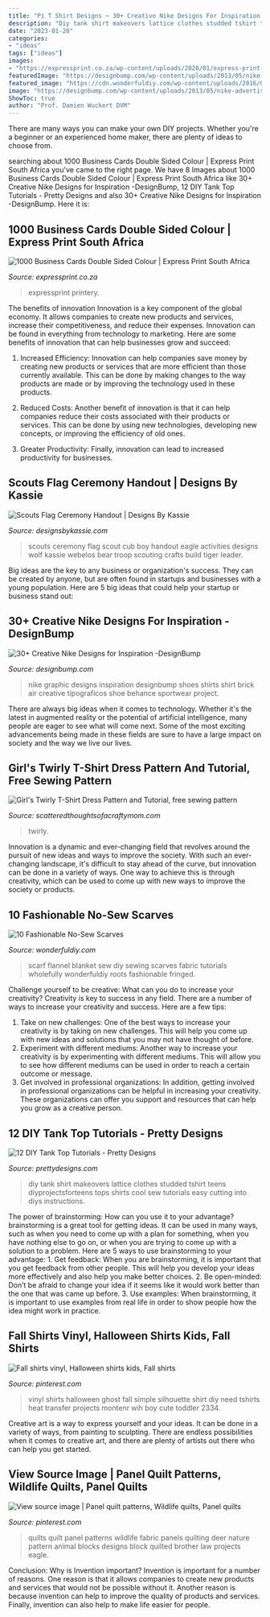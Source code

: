 ```yaml
---
title: "Pi T Shirt Designs ~ 30+ Creative Nike Designs For Inspiration -designbump"
description: "Diy tank shirt makeovers lattice clothes studded tshirt teens diyprojectsforteens tops shirts cool sew tutorials easy cutting into diys instructions"
date: "2023-01-20"
categories:
- "ideas"
tags: ["ideas"]
images:
- "https://expressprint.co.za/wp-content/uploads/2020/01/express-print-17-1024x683.jpg"
featuredImage: "https://designbump.com/wp-content/uploads/2013/05/nike-advertising-inspiring-artistic-graphic-design-print-roundup-022.png"
featured_image: "https://cdn.wonderfuldiy.com/wp-content/uploads/2016/01/no-sew-flannel-blanket-scarf.jpg"
image: "https://designbump.com/wp-content/uploads/2013/05/nike-advertising-inspiring-artistic-graphic-design-print-roundup-022.png"
ShowToc: true
author: "Prof. Damien Wuckert DVM"
---
```



There are many ways you can make your own DIY projects. Whether you're a beginner or an experienced home maker, there are plenty of ideas to choose from.

	

		
searching about 1000 Business Cards Double Sided Colour | Express Print South Africa you've came to the right page. We have 8 Images about 1000 Business Cards Double Sided Colour | Express Print South Africa like 30+ Creative Nike Designs for Inspiration -DesignBump, 12 DIY Tank Top Tutorials - Pretty Designs and also 30+ Creative Nike Designs for Inspiration -DesignBump. Here it is:
		
    
## 1000 Business Cards Double Sided Colour | Express Print South Africa

<img loading=lazy src="https://expressprint.co.za/wp-content/uploads/2020/01/express-print-17-1024x683.jpg" onerror="this.onerror=null;this.src='https://tse1.mm.bing.net/th?id=OIP.R4Ybj3nkZPMuBD2CKU7uywHaE8&amp;pid=15.1';" alt="1000 Business Cards Double Sided Colour | Express Print South Africa">

_Source: expressprint.co.za_

>expressprint printery. 

	

The benefits of innovation
Innovation is a key component of the global economy. It allows companies to create new products and services, increase their competitiveness, and reduce their expenses. Innovation can be found in everything from technology to marketing. Here are some benefits of innovation that can help businesses grow and succeed:
1. Increased Efficiency: Innovation can help companies save money by creating new products or services that are more efficient than those currently available. This can be done by making changes to the way products are made or by improving the technology used in these products.

2. Reduced Costs: Another benefit of innovation is that it can help companies reduce their costs associated with their products or services. This can be done by using new technologies, developing new concepts, or improving the efficiency of old ones.

3. Greater Productivity: Finally, innovation can lead to increased productivity for businesses.

    
## Scouts Flag Ceremony Handout | Designs By Kassie

<img loading=lazy src="http://3.bp.blogspot.com/_o4DYfN1EX0g/TMB2TsWH-rI/AAAAAAAAB0o/iqQDeTY9GuA/s640/Flag+Ceremony.jpg" onerror="this.onerror=null;this.src='https://tse2.mm.bing.net/th?id=OIP.VSA7nARM8Dg7OdmGDDv_WgAAAA&amp;pid=15.1';" alt="Scouts Flag Ceremony Handout | Designs By Kassie">

_Source: designsbykassie.com_

>scouts ceremony flag scout cub boy handout eagle activities designs wolf kassie webelos bear troop scouting crafts build tiger leader. 

	

Big ideas are the key to any business or organization's success. They can be created by anyone, but are often found in startups and businesses with a young population. Here are 5 big ideas that could help your startup or business stand out: 

    
## 30+ Creative Nike Designs For Inspiration -DesignBump

<img loading=lazy src="https://designbump.com/wp-content/uploads/2013/05/nike-advertising-inspiring-artistic-graphic-design-print-roundup-022.png" onerror="this.onerror=null;this.src='https://tse3.mm.bing.net/th?id=OIP.iCXTevDl5Y6TAc0aPleqKgHaJW&amp;pid=15.1';" alt="30+ Creative Nike Designs for Inspiration -DesignBump">

_Source: designbump.com_

>nike graphic designs inspiration designbump shoes shirts shirt brick air creative tipograficos shoe behance sportwear project. 

	

There are always big ideas when it comes to technology. Whether it's the latest in augmented reality or the potential of artificial intelligence, many people are eager to see what will come next. Some of the most exciting advancements being made in these fields are sure to have a large impact on society and the way we live our lives.

    
## Girl&#039;s Twirly T-Shirt Dress Pattern And Tutorial, Free Sewing Pattern

<img loading=lazy src="https://www.scatteredthoughtsofacraftymom.com/wp-content/uploads/2014/02/twirly-tshirt-dress-pattern-1.jpg" onerror="this.onerror=null;this.src='https://tse4.mm.bing.net/th?id=OIP.DrQOzEAQJxhWqEmbhSQueQHaLH&amp;pid=15.1';" alt="Girl&#039;s Twirly T-Shirt Dress Pattern and Tutorial, free sewing pattern">

_Source: scatteredthoughtsofacraftymom.com_

>twirly. 

	

Innovation is a dynamic and ever-changing field that revolves around the pursuit of new ideas and ways to improve the society. With such an ever-changing landscape, it's difficult to stay ahead of the curve, but innovation can be done in a variety of ways. One way to achieve this is through creativity, which can be used to come up with new ways to improve the society or products.

    
## 10 Fashionable No-Sew Scarves

<img loading=lazy src="https://cdn.wonderfuldiy.com/wp-content/uploads/2016/01/no-sew-flannel-blanket-scarf.jpg" onerror="this.onerror=null;this.src='https://tse1.mm.bing.net/th?id=OIP.xtllTYILbttAserb8vfSfgHaLH&amp;pid=15.1';" alt="10 Fashionable No-Sew Scarves">

_Source: wonderfuldiy.com_

>scarf flannel blanket sew diy sewing scarves fabric tutorials wholefully wonderfuldiy roots fashionable fringed. 

	

Challenge yourself to be creative: What can you do to increase your creativity?
Creativity is key to success in any field. There are a number of ways to increase your creativity and success. Here are a few tips: 
1. Take on new challenges: One of the best ways to increase your creativity is by taking on new challenges. This will help you come up with new ideas and solutions that you may not have thought of before. 
2. Experiment with different mediums: Another way to increase your creativity is by experimenting with different mediums. This will allow you to see how different mediums can be used in order to reach a certain outcome or message. 
3. Get involved in professional organizations: In addition, getting involved in professional organizations can be helpful in increasing your creativity. These organizations can offer you support and resources that can help you grow as a creative person.

    
## 12 DIY Tank Top Tutorials - Pretty Designs

<img loading=lazy src="http://www.prettydesigns.com/wp-content/uploads/2014/04/Lattice-Tank.jpg" onerror="this.onerror=null;this.src='https://tse4.mm.bing.net/th?id=OIP.3TWxi9EjnRtcy6qJ__mMMwHaJ6&amp;pid=15.1';" alt="12 DIY Tank Top Tutorials - Pretty Designs">

_Source: prettydesigns.com_

>diy tank shirt makeovers lattice clothes studded tshirt teens diyprojectsforteens tops shirts cool sew tutorials easy cutting into diys instructions. 

	

The power of brainstorming: How can you use it to your advantage?
brainstorming is a great tool for getting ideas. It can be used in many ways, such as when you need to come up with a plan for something, when you have nothing else to go on, or when you are trying to come up with a solution to a problem. Here are 5 ways to use brainstorming to your advantage: 1. Get feedback: When you are brainstorming, it is important that you get feedback from other people. This will help you develop your ideas more effectively and also help you make better choices. 2. Be open-minded: Don’t be afraid to change your idea if it seems like it would work better than the one that was came up before. 3. Use examples: When brainstorming, it is important to use examples from real life in order to show people how the idea might work in practice. 
    
## Fall Shirts Vinyl, Halloween Shirts Kids, Fall Shirts

<img loading=lazy src="https://i.pinimg.com/736x/a3/d3/82/a3d3826eb6304c07bc0248e6c7beca2f--halloween-vinyl-halloween-crafts.jpg" onerror="this.onerror=null;this.src='https://tse4.mm.bing.net/th?id=OIP.tf3N281ckosyXIEu9gF4xQHaJ4&amp;pid=15.1';" alt="Fall shirts vinyl, Halloween shirts kids, Fall shirts">

_Source: pinterest.com_

>vinyl shirts halloween ghost fall simple silhouette shirt diy need tshirts heat transfer projects montenr wih boy cute toddler 2334. 

	

Creative art is a way to express yourself and your ideas. It can be done in a variety of ways, from painting to sculpting. There are endless possibilities when it comes to creative art, and there are plenty of artists out there who can help you get started.

    
## View Source Image | Panel Quilt Patterns, Wildlife Quilts, Panel Quilts

<img loading=lazy src="https://i.pinimg.com/736x/d9/06/6f/d9066fb4e06c89ea172a828adc506d1f.jpg" onerror="this.onerror=null;this.src='https://tse3.mm.bing.net/th?id=OIP.IugCiWdvLpjlF9iSTKvZdQHaJ3&amp;pid=15.1';" alt="View source image | Panel quilt patterns, Wildlife quilts, Panel quilts">

_Source: pinterest.com_

>quilts quilt panel patterns wildlife fabric panels quilting deer nature pattern animal blocks designs block quilted brother law projects eagle. 

	

Conclusion: Why is Invention important?
Invention is important for a number of reasons. One reason is that it allows companies to create new products and services that would not be possible without it. Another reason is because invention can help to improve the quality of products and services. Finally, invention can also help to make life easier for people.

